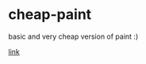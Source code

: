 # cheap-paint

basic and very cheap version of paint :)

[link](https://lidzkowski.github.io/kolo-fortuny/)
